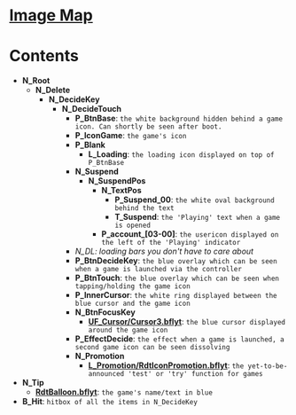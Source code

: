 # [Image Map](RdtBtnIconGame.bflyt_map.html)
# Contents
- **N_Root**
    - **N_Delete**
        - **N_DecideKey**
            - **N_DecideTouch**
                - **P_BtnBase**: `the white background hidden behind a game icon. Can shortly be seen after boot.`
                - **P_IconGame**: `the game's icon`
                - **P_Blank**
                    - **L_Loading**: `the loading icon displayed on top of P_BtnBase`
                - **N_Suspend**
                    - **N_SuspendPos**
                        - **N_TextPos**
                            - **P_Suspend_00**: `the white oval background behind the text`
                            - **T_Suspend**: `the 'Playing' text when a game is opened`
                        - **P_account_[03-00]**: `the usericon displayed on the left of the 'Playing' indicator`
                - *N_DL: loading bars you don't have to care about*
                - **P_BtnDecideKey**: `the blue overlay which can be seen when a game is launched via the controller`
                - **P_BtnTouch**: `the blue overlay which can be seen when tapping/holding the game icon`
                - **P_InnerCursor**: `the white ring displayed between the blue cursor and the game icon`
                - **N_BtnFocusKey**
                    - **[UF_Cursor/Cursor3.bflyt](ResidentMenu-Cursor3.bflyt)**: `the blue cursor displayed around the game icon`
                - **P_EffectDecide**: `the effect when a game is launched, a second game icon can be seen dissolving` 
                - **N_Promotion**
                    - **[L_Promotion/RdtIconPromotion.bflyt](ResidentMenu-RdtIconPromotion.bflyt)**: `the yet-to-be-announced 'test' or 'try' function for games`
- **N_Tip**
    - **[RdtBalloon.bflyt](ResidentMenu-RdtBalloon.bflyt)**: `the game's name/text in blue`
- **B_Hit**: `hitbox of all the items in N_DecideKey`
